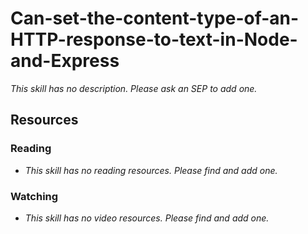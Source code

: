 # Can-set-the-content-type-of-an-HTTP-response-to-text-in-Node-and-Express

_This skill has no description. Please ask an SEP to add one._

## Resources

### Reading

- _This skill has no reading resources. Please find and add one._

### Watching

- _This skill has no video resources. Please find and add one._
